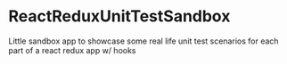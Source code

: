 # ReactReduxUnitTestSandbox
Little sandbox app to showcase some real life unit test scenarios for each part of a react redux app w/ hooks
